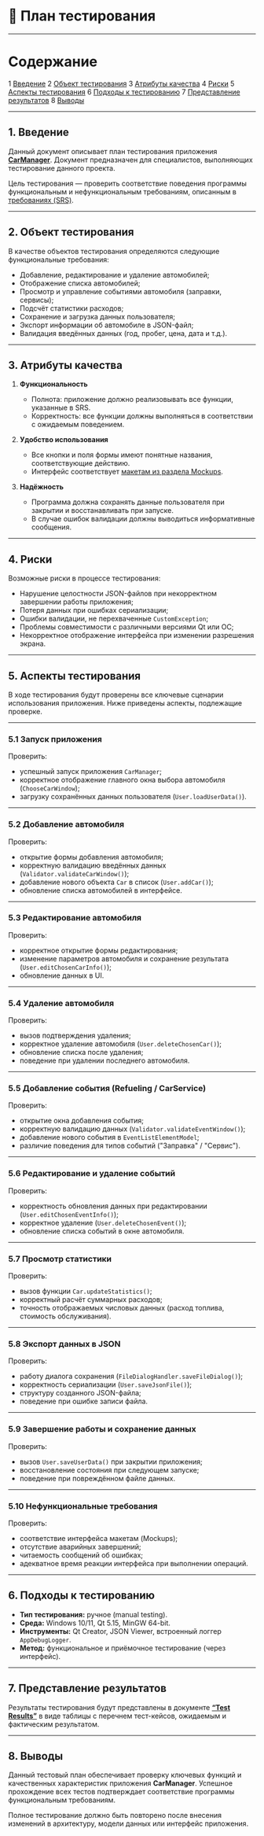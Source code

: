
# 🧪 План тестирования

---

# Содержание

1 [Введение](#introduction)
2 [Объект тестирования](#items)
3 [Атрибуты качества](#quality)
4 [Риски](#risk)
5 [Аспекты тестирования](#features)
6 [Подходы к тестированию](#approach)
7 [Представление результатов](#pass)
8 [Выводы](#conclusion)

---

<a name="introduction"/>

## 1. Введение

Данный документ описывает план тестирования приложения [**CarManager**](https://github.com/Litaev/JRCPO).
Документ предназначен для специалистов, выполняющих тестирование данного проекта.

Цель тестирования — проверить соответствие поведения программы функциональным и нефункциональным требованиям, описанным в [требованиях (SRS)](https://github.com/Litaev/JRCPO/blob/main/Requirements/SRS.md).

---

<a name="items"/>

## 2. Объект тестирования

В качестве объектов тестирования определяются следующие функциональные требования:

* Добавление, редактирование и удаление автомобилей;
* Отображение списка автомобилей;
* Просмотр и управление событиями автомобиля (заправки, сервисы);
* Подсчёт статистики расходов;
* Сохранение и загрузка данных пользователя;
* Экспорт информации об автомобиле в JSON-файл;
* Валидация введённых данных (год, пробег, цена, дата и т.д.).

---

<a name="quality"/>

## 3. Атрибуты качества

1. **Функциональность**

    * Полнота: приложение должно реализовывать все функции, указанные в SRS.
    * Корректность: все функции должны выполняться в соответствии с ожидаемым поведением.

2. **Удобство использования**

    * Все кнопки и поля формы имеют понятные названия, соответствующие действию.
    * Интерфейс соответствует [макетам из раздела Mockups](../Mockups).

3. **Надёжность**

    * Программа должна сохранять данные пользователя при закрытии и восстанавливать при запуске.
    * В случае ошибок валидации должны выводиться информативные сообщения.

---

<a name="risk"/>

## 4. Риски

Возможные риски в процессе тестирования:

* Нарушение целостности JSON-файлов при некорректном завершении работы приложения;
* Потеря данных при ошибках сериализации;
* Ошибки валидации, не перехваченные `CustomException`;
* Проблемы совместимости с различными версиями Qt или ОС;
* Некорректное отображение интерфейса при изменении разрешения экрана.

---

<a name="features"/>

## 5. Аспекты тестирования

В ходе тестирования будут проверены все ключевые сценарии использования приложения.
Ниже приведены аспекты, подлежащие проверке.

---

### 5.1 Запуск приложения

Проверить:

* успешный запуск приложения `CarManager`;
* корректное отображение главного окна выбора автомобиля (`ChooseCarWindow`);
* загрузку сохранённых данных пользователя (`User.loadUserData()`).

---

### 5.2 Добавление автомобиля

Проверить:

* открытие формы добавления автомобиля;
* корректную валидацию введённых данных (`Validator.validateCarWindow()`);
* добавление нового объекта `Car` в список (`User.addCar()`);
* обновление списка автомобилей в интерфейсе.

---

### 5.3 Редактирование автомобиля

Проверить:

* корректное открытие формы редактирования;
* изменение параметров автомобиля и сохранение результата (`User.editChosenCarInfo()`);
* обновление данных в UI.

---

### 5.4 Удаление автомобиля

Проверить:

* вызов подтверждения удаления;
* корректное удаление автомобиля (`User.deleteChosenCar()`);
* обновление списка после удаления;
* поведение при удалении последнего автомобиля.

---

### 5.5 Добавление события (Refueling / CarService)

Проверить:

* открытие окна добавления события;
* корректную валидацию данных (`Validator.validateEventWindow()`);
* добавление нового события в `EventListElementModel`;
* различие поведения для типов событий ("Заправка" / "Сервис").

---

### 5.6 Редактирование и удаление событий

Проверить:

* корректность обновления данных при редактировании (`User.editChosenEventInfo()`);
* корректное удаление (`User.deleteChosenEvent()`);
* обновление списка событий в окне автомобиля.

---

### 5.7 Просмотр статистики

Проверить:

* вызов функции `Car.updateStatistics()`;
* корректный расчёт суммарных расходов;
* точность отображаемых числовых данных (расход топлива, стоимость обслуживания).

---

### 5.8 Экспорт данных в JSON

Проверить:

* работу диалога сохранения (`FileDialogHandler.saveFileDialog()`);
* корректность сериализации (`User.saveJsonFile()`);
* структуру созданного JSON-файла;
* поведение при ошибке записи файла.

---

### 5.9 Завершение работы и сохранение данных

Проверить:

* вызов `User.saveUserData()` при закрытии приложения;
* восстановление состояния при следующем запуске;
* поведение при повреждённом файле данных.

---

### 5.10 Нефункциональные требования

Проверить:

* соответствие интерфейса макетам (Mockups);
* отсутствие аварийных завершений;
* читаемость сообщений об ошибках;
* адекватное время реакции интерфейса при выполнении операций.

---

<a name="approach"/>

## 6. Подходы к тестированию

* **Тип тестирования:** ручное (manual testing).
* **Среда:** Windows 10/11, Qt 5.15, MinGW 64-bit.
* **Инструменты:** Qt Creator, JSON Viewer, встроенный логгер `AppDebugLogger`.
* **Метод:** функциональное и приёмочное тестирование (через интерфейс).

---

<a name="pass"/>

## 7. Представление результатов

Результаты тестирования будут представлены в документе
[**“Test Results”**](../Tests/TestResults.md)
в виде таблицы с перечнем тест-кейсов, ожидаемым и фактическим результатом.

---

<a name="conclusion"/>

## 8. Выводы

Данный тестовый план обеспечивает проверку ключевых функций и качественных характеристик приложения **CarManager**.
Успешное прохождение всех тестов подтверждает соответствие программы функциональным требованиям.

Полное тестирование должно быть повторено после внесения изменений в архитектуру, модели данных или интерфейс приложения.

